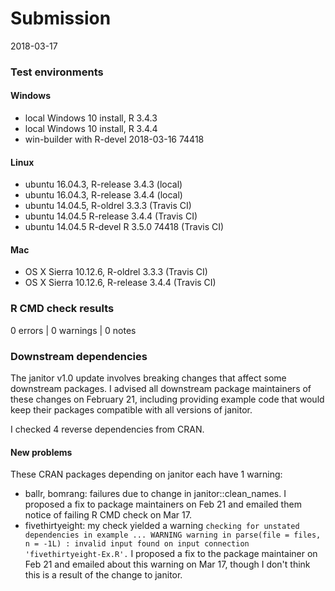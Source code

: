 # Submission
2018-03-17

### Test environments

#### Windows
* local Windows 10 install, R 3.4.3
* local Windows 10 install, R 3.4.4
* win-builder with R-devel 2018-03-16 74418

#### Linux
* ubuntu 16.04.3, R-release 3.4.3 (local)
* ubuntu 16.04.3, R-release 3.4.4 (local)
* ubuntu 14.04.5, R-oldrel 3.3.3 (Travis CI)
* ubuntu 14.04.5 R-release 3.4.4 (Travis CI)
* ubuntu 14.04.5 R-devel R 3.5.0 74418 (Travis CI)

#### Mac
* OS X Sierra 10.12.6, R-oldrel 3.3.3 (Travis CI)
* OS X Sierra 10.12.6, R-release 3.4.4 (Travis CI)

### R CMD check results
0 errors | 0 warnings | 0 notes

### Downstream dependencies
The janitor v1.0 update involves breaking changes that affect some downstream packages.  I advised all downstream package maintainers of these changes on February 21, including providing example code that would keep their packages compatible with all versions of janitor.

I checked 4 reverse dependencies from CRAN.

#### New problems
These CRAN packages depending on janitor each have 1 warning:

* ballr, bomrang: failures due to change in janitor::clean_names. I proposed a fix to package maintainers on Feb 21 and emailed them notice of failing R CMD check on Mar 17.
* fivethirtyeight: my check yielded a warning `checking for unstated dependencies in example ... WARNING warning in parse(file = files, n = -1L) : invalid input found on input connection 'fivethirtyeight-Ex.R'.`   I proposed a fix to the package maintainer on Feb 21 and emailed about this warning on Mar 17, though I don't think this is a result of the change to janitor.
